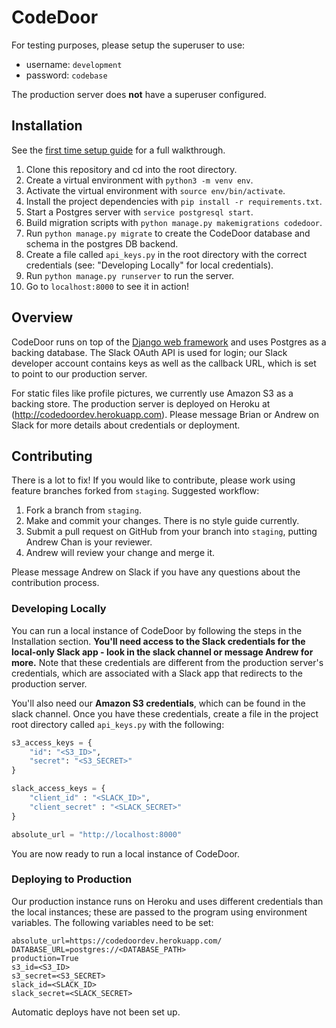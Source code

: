 # CodeDoor

For testing purposes, please setup the superuser to use:

* username: `development`
* password: `codebase`

The production server does **not** have a superuser configured.

## Installation

See the [first time setup guide](https://github.com/codebase-berkeley-mentored-project-sp18/Guides/blob/master/SetupGuide.pdf) for a full walkthrough.

1. Clone this repository and cd into the root directory.
2. Create a virtual environment with `python3 -m venv env`.
3. Activate the virtual environment with `source env/bin/activate`.
4. Install the project dependencies with `pip install -r requirements.txt`.
5. Start a Postgres server with `service postgresql start`.
6. Build migration scripts with `python manage.py makemigrations codedoor`.
7. Run `python manage.py migrate` to create the CodeDoor database and schema in the postgres DB backend.
8. Create a file called `api_keys.py` in the root directory with the correct credentials (see: "Developing Locally" for local credentials).
9. Run `python manage.py runserver` to run the server.
10. Go to `localhost:8000` to see it in action!

## Overview

CodeDoor runs on top of the [Django web framework](https://www.djangoproject.com/)
and uses Postgres as a backing database. The Slack OAuth API is used for login;
our Slack developer account contains keys as well as the callback URL,
which is set to point to our production server.

For static files like profile pictures, we currently use Amazon S3 as a backing store.
The production server is deployed on Heroku at (http://codedoordev.herokuapp.com).
Please message Brian or Andrew on Slack for more details about credentials or deployment.

## Contributing

There is a lot to fix! If you would like to contribute, please work using feature branches forked from `staging`.
Suggested workflow:

1. Fork a branch from `staging`.
2. Make and commit your changes. There is no style guide currently.
3. Submit a pull request on GitHub from your branch into `staging`, putting Andrew Chan is your reviewer.
4. Andrew will review your change and merge it.

Please message Andrew on Slack if you have any questions about the contribution process.

### Developing Locally

You can run a local instance of CodeDoor by following the steps in the Installation section.
**You'll need access to the Slack credentials for the local-only Slack app - look in the slack channel or message Andrew for more.**
Note that these credentials are different from the production server's credentials,
which are associated with a Slack app that redirects to the production server.

You'll also need our **Amazon S3 credentials**, which can be found in the slack channel. Once you have these credentials,
create a file in the project root directory called `api_keys.py` with the following:

```python
s3_access_keys = {
    "id": "<S3_ID>",
    "secret": "<S3_SECRET>"
}

slack_access_keys = {
    "client_id" : "<SLACK_ID>",
    "client_secret" : "<SLACK_SECRET>"
}

absolute_url = "http://localhost:8000"
```

You are now ready to run a local instance of CodeDoor.

### Deploying to Production

Our production instance runs on Heroku and uses different credentials than the local instances; these are passed to the program
using environment variables. The following variables need to be set:

```
absolute_url=https://codedoordev.herokuapp.com/
DATABASE_URL=postgres://<DATABASE_PATH>
production=True
s3_id=<S3_ID>
s3_secret=<S3_SECRET>
slack_id=<SLACK_ID>
slack_secret=<SLACK_SECRET>
```

Automatic deploys have not been set up. 
